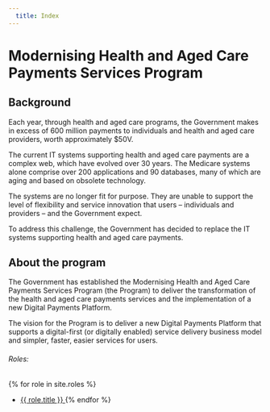 ```yaml
---
  title: Index
---
```


# Modernising Health and Aged Care Payments Services Program

## Background
Each year, through health and aged care programs, the Government makes in excess of 600 million payments to individuals and health and aged care providers, worth approximately $50V.

The current IT systems supporting health and aged care payments are a complex web, which have evolved over 30 years. The Medicare systems alone comprise over 200 applications and 90 databases, many of which are aging and based on obsolete technology.

The systems are no longer fit for purpose. They are unable to support the level of flexibility and service innovation that users – individuals and providers – and the Government expect.

To address this challenge, the Government has decided to replace the IT systems supporting health and aged care payments.

## About the program

The Government has established the Modernising Health and Aged Care Payments Services Program (the Program) to deliver the transformation of the health and aged care payments services and the implementation of a new Digital Payments Platform.

The vision for the Program is to deliver a new Digital Payments Platform that supports a digital-first (or digitally enabled) service delivery business model and simpler, faster, easier services for users.

###### Roles:
{% for role in site.roles %}
- [ {{ role.title }} ]( {{role.url}} )
{% endfor %}
